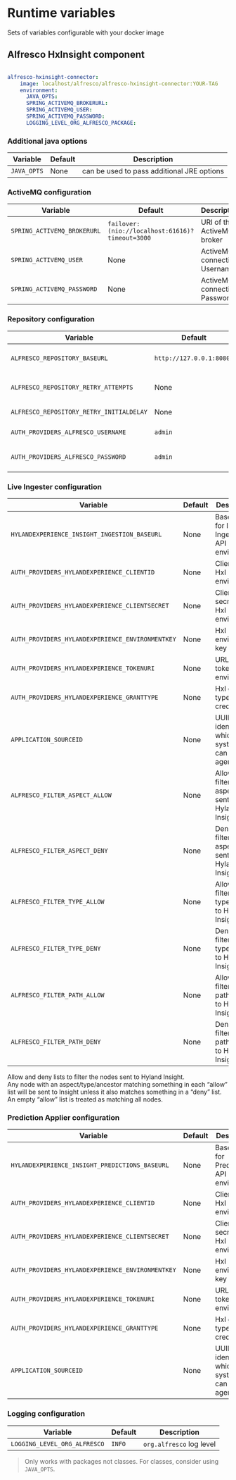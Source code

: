 # Runtime variables

Sets of variables configurable with your docker image

## Alfresco HxInsight component

```yaml

alfresco-hxinsight-connector:
    image: localhost/alfresco/alfresco-hxinsight-connector:YOUR-TAG
    environment:
      JAVA_OPTS:
      SPRING_ACTIVEMQ_BROKERURL:
      SPRING_ACTIVEMQ_USER:
      SPRING_ACTIVEMQ_PASSWORD:
      LOGGING_LEVEL_ORG_ALFRESCO_PACKAGE:
```

### Additional java options

|  Variable   | Default |             Description                             |
|-------------|---------|-----------------------------------------------------|
| `JAVA_OPTS` |    None | can be used to pass additional JRE options          |

### ActiveMQ configuration

| Variable                    | Default                                         | Description                  |
|-----------------------------|-------------------------------------------------|------------------------------|
| `SPRING_ACTIVEMQ_BROKERURL` | `failover:(nio://localhost:61616)?timeout=3000` | URI of the ActiveMQ broker   |
| `SPRING_ACTIVEMQ_USER`      | None                                            | ActiveMQ connection Username |
| `SPRING_ACTIVEMQ_PASSWORD`  | None                                            | ActiveMQ connection Password |

### Repository configuration

| Variable                                 | Default                  | Description                    |
|------------------------------------------|--------------------------|--------------------------------|
| `ALFRESCO_REPOSITORY_BASEURL`            | `http://127.0.0.1:8080/` | URI of the Alfresco repository |
| `ALFRESCO_REPOSITORY_RETRY_ATTEMPTS`     | None                     | Connection retry attempts      |
| `ALFRESCO_REPOSITORY_RETRY_INITIALDELAY` | None                     | Connection initial delay       |
| `AUTH_PROVIDERS_ALFRESCO_USERNAME`       | `admin`                  | Repository user name           |
| `AUTH_PROVIDERS_ALFRESCO_PASSWORD`       | `admin`                  | Repository user password       |

### Live Ingester configuration

| Variable                                         | Default | Description                                              |
|--------------------------------------------------|---------|----------------------------------------------------------|
| `HYLANDEXPERIENCE_INSIGHT_INGESTION_BASEURL`     | None    | Base URL for Insight Ingestion API of HxI environment    |
| `AUTH_PROVIDERS_HYLANDEXPERIENCE_CLIENTID`       | None    | Client Id of HxI environment                             |
| `AUTH_PROVIDERS_HYLANDEXPERIENCE_CLIENTSECRET`   | None    | Client secret of HxI environment                         |
| `AUTH_PROVIDERS_HYLANDEXPERIENCE_ENVIRONMENTKEY` | None    | HxI environment key                                      |
| `AUTH_PROVIDERS_HYLANDEXPERIENCE_TOKENURI`       | None    | URL for token of HxI environment                         |
| `AUTH_PROVIDERS_HYLANDEXPERIENCE_GRANTTYPE`      | None    | HxI grant type credentials                               |
| `APPLICATION_SOURCEID`                           | None    | UUID identifying which systems can use this agent        |
| `ALFRESCO_FILTER_ASPECT_ALLOW`                   | None    | Allow lists to filter the aspects sent to Hyland Insight |
| `ALFRESCO_FILTER_ASPECT_DENY`                    | None    | Deny lists to filter the aspects sent to Hyland Insight  |
| `ALFRESCO_FILTER_TYPE_ALLOW`                     | None    | Allow lists to filter the types sent to Hyland Insight   |
| `ALFRESCO_FILTER_TYPE_DENY`                      | None    | Deny lists to filter the types sent to Hyland Insight    |
| `ALFRESCO_FILTER_PATH_ALLOW`                     | None    | Allow lists to filter the paths sent to Hyland Insight   |
| `ALFRESCO_FILTER_PATH_DENY`                      | None    | Deny lists to filter the paths sent to Hyland Insight    |

Allow and deny lists to filter the nodes sent to Hyland Insight.  
Any node with an aspect/type/ancestor matching something in each “allow” list will be sent to Insight unless it also matches something in a “deny” list.  
An empty “allow” list is treated as matching all nodes.

### Prediction Applier configuration

| Variable                                         | Default | Description                                       |
|--------------------------------------------------|---------|---------------------------------------------------|
| `HYLANDEXPERIENCE_INSIGHT_PREDICTIONS_BASEURL`   | None    | Base URL for Prediction API of HxI environment    |
| `AUTH_PROVIDERS_HYLANDEXPERIENCE_CLIENTID`       | None    | Client Id of HxI environment                      |
| `AUTH_PROVIDERS_HYLANDEXPERIENCE_CLIENTSECRET`   | None    | Client secret of HxI environment                  |
| `AUTH_PROVIDERS_HYLANDEXPERIENCE_ENVIRONMENTKEY` | None    | HxI environment key                               |
| `AUTH_PROVIDERS_HYLANDEXPERIENCE_TOKENURI`       | None    | URL for token of HxI environment                  |
| `AUTH_PROVIDERS_HYLANDEXPERIENCE_GRANTTYPE`      | None    | HxI grant type credentials                        |
| `APPLICATION_SOURCEID`                           | None    | UUID identifying which systems can use this agent |

### Logging configuration

| Variable                     | Default | Description              |
|------------------------------|---------|--------------------------|
| `LOGGING_LEVEL_ORG_ALFRESCO` | `INFO`  | `org.alfresco` log level |

> Only works with packages not classes. For classes, consider using `JAVA_OPTS`.
